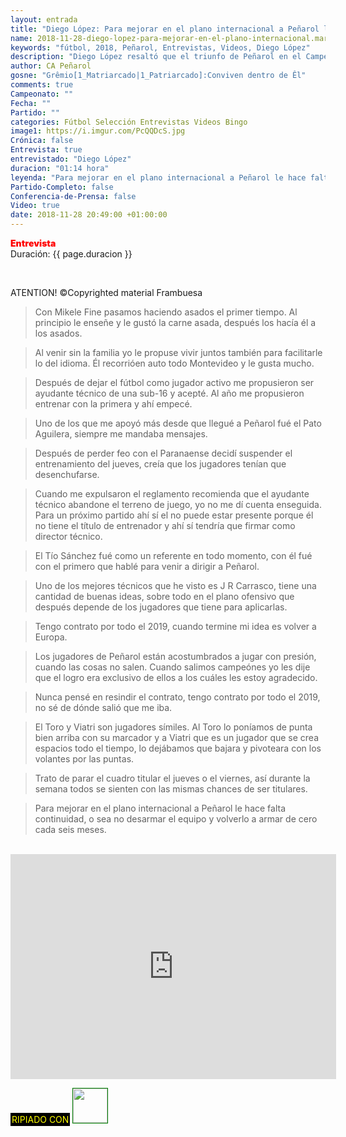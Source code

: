 ```yaml
---
layout: entrada
title: "Diego López: Para mejorar en el plano internacional a Peñarol le hace falta continuidad"
name: 2018-11-28-diego-lopez-para-mejorar-en-el-plano-internacional.markdown
keywords: "fútbol, 2018, Peñarol, Entrevistas, Videos, Diego López"
description: "Diego López resaltó que el triunfo de Peñarol en el Campeonato Uruguayo 2018 es mérito exclusivo de los jugadores también comentó que lo que le falta a Peñarol para mejorar en el plano internacional es continuidad, o sea no desarmar y armar de nuevo el cuadro cada seis meses"
author: CA Peñarol
gosne: "Grêmio[1_Matriarcado|1_Patriarcado]:Conviven dentro de Êl"
comments: true
Campeonato: ""
Fecha: ""
Partido: ""
categories: Fútbol Selección Entrevistas Videos Bingo
image1: https://i.imgur.com/PcQQDcS.jpg
Crónica: false
Entrevista: true
entrevistado: "Diego López"
duracion: "01:14 hora"
leyenda: "Para mejorar en el plano internacional a Peñarol le hace falta continuidad"
Partido-Completo: false
Conferencia-de-Prensa: false
Video: true
date: 2018-11-28 20:49:00 +01:00:00
---
```


<span style="color:red;font-weight:900">Entrevista</span><br>
<span>Duración: {{ page.duracion }}</span><br>

<br>

ATENTION! &copy;Copyrighted material
Frambuesa

<blockquote>
  Con Mikele Fine pasamos haciendo asados el primer tiempo. Al principio le enseñe y le gustó la carne asada, después los hacía él a los asados.
</blockquote>

<blockquote>
  Al venir sin la familia yo le propuse vivir juntos también para facilitarle lo del idioma. Él recorrióen auto todo Montevideo y le gusta mucho.
</blockquote>

<blockquote>
  Después de dejar el fútbol como jugador activo me propusieron ser ayudante técnico de una sub-16 y acepté. Al año me propusieron entrenar con la primera y ahí empecé.
</blockquote>

<blockquote>
  Uno de los que me apoyó más desde que llegué a Peñarol fué el Pato Aguilera, siempre me mandaba mensajes.
</blockquote>

<blockquote>
  Después de perder feo con el Paranaense decidí suspender el entrenamiento del jueves, creía que los jugadores tenían que desenchufarse.
</blockquote>

<blockquote>
  Cuando me expulsaron el reglamento recomienda que el ayudante técnico abandone el terreno de juego, yo no me dí cuenta enseguida. Para un próximo partido ahí sí el no puede estar presente porque él no tiene el título de entrenador y ahí sí tendría que firmar como director técnico.
</blockquote>

<blockquote>
  El Tío Sánchez fué como un referente en todo momento, con él fué con el primero que hablé para venir a dirigir a Peñarol.
</blockquote>

<blockquote>
  Uno de los mejores técnicos que he visto es J R Carrasco, tiene una cantidad de buenas ideas, sobre todo en el plano ofensivo que después depende de los jugadores que tiene para aplicarlas.
</blockquote>

<blockquote>
  Tengo contrato por todo el 2019, cuando termine mi idea es volver a Europa.
</blockquote>

<blockquote>
  Los jugadores de Peñarol están acostumbrados a jugar con presión, cuando las cosas no salen. Cuando salimos campeónes yo les dije que el logro era exclusivo de ellos a los cuáles les estoy agradecido.
</blockquote>

<blockquote>
  Nunca pensé en resindir el contrato, tengo contrato por todo el 2019, no sé de dónde salió que me iba.
</blockquote>

<blockquote>
  El Toro y Viatri son jugadores símiles. Al Toro lo poníamos de punta bien arriba con su marcador y a Viatri que es un jugador que se crea espacios todo el tiempo, lo dejábamos que bajara y pivoteara con los volantes por las puntas.
</blockquote>

<blockquote>
  Trato de parar el cuadro titular el jueves o el viernes, así durante la semana todos se sienten con las mismas chances de ser titulares.
</blockquote>

<blockquote>
  Para mejorar en el plano internacional a Peñarol le hace falta continuidad, o sea no desarmar el equipo y volverlo a armar de cero cada seis meses.
</blockquote>
<br>

<iframe width="521" height="360" src="https://www.youtube.com/embed/x9c6hxuApiE" frameborder="0" allow="accelerometer; autoplay; encrypted-media; gyroscope; picture-in-picture" allowfullscreen></iframe>

<br>

<span style="color:yellow;background:black;padding:2px;">RIPIADO CON</span> <a href="http://ffmpeg.org"><img src="{{ site.url }}/images/ffmpeg.png" width="55px" style="border:1px solid green;"></a>
